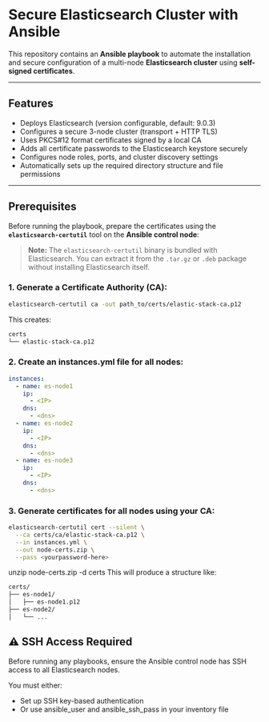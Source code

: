 # Secure Elasticsearch Cluster with Ansible

This repository contains an **Ansible playbook** to automate the installation and secure configuration of a multi-node **Elasticsearch cluster** using **self-signed certificates**.

---

## Features

- Deploys Elasticsearch (version configurable, default: 9.0.3)
- Configures a secure 3-node cluster (transport + HTTP TLS)
- Uses PKCS#12 format certificates signed by a local CA
- Adds all certificate passwords to the Elasticsearch keystore securely
- Configures node roles, ports, and cluster discovery settings
- Automatically sets up the required directory structure and file permissions

---

## Prerequisites

Before running the playbook, prepare the certificates using the **`elasticsearch-certutil`** tool on the **Ansible control node**:

> **Note:** The `elasticsearch-certutil` binary is bundled with Elasticsearch. You can extract it from the `.tar.gz` or `.deb` package without installing Elasticsearch itself.

### 1. Generate a Certificate Authority (CA):

```bash
elasticsearch-certutil ca -out path_to/certs/elastic-stack-ca.p12
```

This creates:
```bash
certs
└── elastic-stack-ca.p12
```

### 2. Create an instances.yml file for all nodes:
```yaml
instances:
  - name: es-node1
    ip:
      - <IP>
    dns:
      - <dns>
  - name: es-node2
    ip:
      - <IP>
    dns:
      - <dns>
  - name: es-node3
    ip:
      - <IP>
    dns:
      - <dns>
```

### 3. Generate certificates for all nodes using your CA:
```bash
elasticsearch-certutil cert --silent \
  --ca certs/ca/elastic-stack-ca.p12 \
  --in instances.yml \
  --out node-certs.zip \
  --pass <yourpassword-here>
```

unzip node-certs.zip -d certs
This will produce a structure like:
```bash
certs/
├── es-node1/
│   ├── es-node1.p12
├── es-node2/
│   └── ...
```

## ⚠️ SSH Access Required
Before running any playbooks, ensure the Ansible control node has SSH access to all Elasticsearch nodes.

You must either:
- Set up SSH key-based authentication
- Or use ansible_user and ansible_ssh_pass in your inventory file
